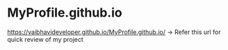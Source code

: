 # MyProfile.github.io
https://vaibhavideveloper.github.io/MyProfile.github.io/  -> Refer this url for quick review of my project
